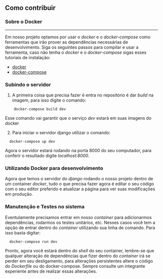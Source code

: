 ## Como contribuir

### Sobre o Docker
___

Em nosso projeto optamos por usar o *docker* e o *docker-compose* como ferramentas que irão prover as dependências necessárias de desenvolvimento. Siga os seguintes passos para compilar e usar a ferramenta, caso não tenha o *docker* e o *docker-compose* sigas esses tutoriais de instalação:

* [docker](https://docs.docker.com/install/)
* [docker-compose](https://docs.docker.com/compose/install/#install-compose)

### Subindo o servidor

1) A primeira coisa que precisa fazer é entra no repositório é dar *build* na imagem, para isso digite o comando:

```
    docker-compose build dev
```

Esse comando vai garantir que o serviço *dev* estará em suas imagens do docker

2) Para iniciar o servidor django utilizar o comando:

```
  docker-compose up dev
```

Agora o servidor estará rodando na porta 8000 do seu computador, para conferir o resultado digite *localhost:8000*.


### Utilizando Docker para desenvolvimento

Agora que temos o servidor do *django* rodando o nosso projeto dentro de um container *docker*, tudo o que precisa fazer agora é editar o seu código com o seu editor preferido e atualizar a página para ver suas modificações em produção.

### Manutenção e Testes no sistema

Eventulamente precisamos entrar em nosso *container* para adicionarmos dependências, rodarmos os testes unitários, etc. Nesses casos você tem a opção de entrar dentro do *container* utilizando sua linha de comando. Para isso basta digitar:

```
  docker-compose run dev
```

Pronto, agora você estará dentro do *shell* do seu container, lembre-se que qualquer alteração de dependências que fizer dentro do *container* irá se perder em seu desligamento, para alterações persistentes altere o código do *Dockerfile* ou do docker-compose. Sempre consulte um integrante experiente antes de realizar essas alterações.

